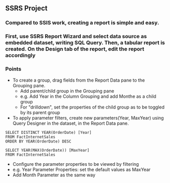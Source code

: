 ## SSRS Project
### Compared to SSIS work, creating a report is simple and easy. 
### First, use SSRS Report Wizard and select data source as embedded dataset, writing SQL Query. Then, a tabular report is created. On the Design tab of the report, edit the report accordingly

### Points
- To create a group, drag fields from the Report Data pane to the Grouping pane. 
  - Add parent/child group in the Grouping pane 
  - e.g. Add Year in the Column Grouping and add Monthe as a child group
  - For "drilldown", set the properties of the child group as to be toggled by its parent group
- To apply parameter filters, create new parameters(Year, MaxYear) using Query Designer in the dataset, in the Report Data pane.

```
SELECT DISTINCT YEAR(OrderDate) [Year]
FROM FactInternetSales
ORDER BY YEAR(OrderDate) DESC
```
```
SELECT YEAR(MAX(OrderDate)) [MaxYear]
FROM FactInternetSales
```
  - Configure the parameter properties to be viewed by filtering
  - e.g. Year Parameter Properties: set the default values as MaxYear
  - Add Month Parameter as the same way


